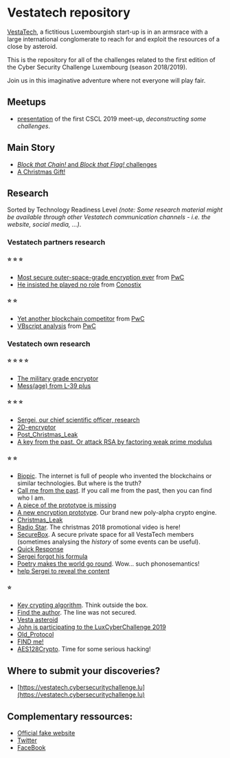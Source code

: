 # Vestatech repository

[VestaTech](https://www.linkedin.com/showcase/vestatech-luxembourg), a fictitious
Luxembourgish start-up is in an armsrace with a large international conglomerate to reach
for and exploit the resources of a close by asteroid.

This is the repository for all of the challenges related to the first edition of the Cyber Security Challenge Luxembourg (season 2018/2019).

Join us in this imaginative adventure where not everyone will play fair.


## Meetups

- [presentation](https://github.com/cedricbonhomme/deconstructing_some_challenges_ECSCL_2019)
of the first CSCL 2019 meet-up, *deconstructing some challenges*.


## Main Story
- [_Block that Chain!_ and _Block that Flag!_ challenges](blockchain-5.0-POC/chain)
- [A Christmas Gift!](Christmas%20gift/)


## Research

Sorted by Technology Readiness Level <i>(note: Some research material might be available through other Vestatech communication channels - i.e. the website, social media, ...)</i>.


### Vestatech partners research

#### :star: :star: :star:
- [Most secure outer-space-grade encryption ever](vestatech_partners_challenges/PwC/most-secure-outer-space-grade-encryption-ever/README.md) from [PwC](https://www.pwc.lu)
- [He insisted he played no role](vestatech_partners_challenges/Conostix/He_insisted_he_played_no_role/) from [Conostix](http://www.conostix.com)


#### :star: :star:
- [Yet another blockchain competitor](vestatech_partners_challenges/PwC/yet-another-blockchain/README.md) from [PwC](https://www.pwc.lu)
- [VBscript analysis](vestatech_partners_challenges/PwC/vbs-analysis/) from [PwC](https://www.pwc.lu)


### Vestatech own research

#### :star: :star: :star: :star:
- [The military grade encryptor](challenges/the-military-grade-encryptor/)
- [Mess(age) from L-39 plus](challenges/message-from-space/message-from-L-39plus.cap)

#### :star: :star: :star:
- [Sergei, our chief scientific officer, research](challenges/sergei/Sergei.png)
- [2D-encryptor](challenges/2D-encryptor/crypto)
- [Post_Christmas_Leak](challenges/Post_Christmas_Leak/)
- [A key from the past. Or attack RSA by factoring weak prime modulus](challenges/A_key_from_the_past/)

#### :star: :star:
- [Biopic](challenges/biopic-challenge/biopic.base64). The internet is full of people who invented the blockchains or similar technologies. But where is the truth?
- [Call me from the past](challenges/call-me-from-the-past/final.wav). If you call me from the past, then you can find who I am.
- [A piece of the prototype is missing](challenges/the-missing-piece/)
- [A new encryption prototype](challenges/a-new-encryption-prototype/secret). Our brand new poly-alpha crypto engine.
- [Christmas_Leak](challenges/Christmas_Leak)
- [Radio Star](challenges/Radio_Star). The christmas 2018 promotional video is here!
- [SecureBox](challenges/SecureBox). A secure private space for all VestaTech members (sometimes analysing the _history_ of some events can be useful).
- [Quick Response](challenges/Quick_Response/)
- [Sergei forgot his formula](challenges/Sergei_forgot_his_formula/wip.py)
- [Poetry makes the world go round](challenges/Poetry/). Wow... such phonosemantics!
- [help Sergei to reveal the content](challenges/SecureBox/sergei/42andMe-2018.csv.zip)

#### :star:
- [Key crypting algorithm](challenges/key-crypting/secret). Think outside the box.
- [Find the author](challenges/find-the-author/gift.cap). The line was not secured.
- [Vesta asteroid](challenges/Vesta-asteroid/vesta.png)
- [John is participating to the LuxCyberChallenge 2019](challenges/John_is_participating_to_the_LuxCyberChallenge_2019/Archive_18-12-19_08-26-14.har)
- [Old_Protocol](challenges/Old_Protocol/)
- [FIND me!](challenges/WIFI-Geo-Caching)
- [AES128Crypto](challenges/SuperCyberSecureCyberHyperCyber). Time for some serious hacking!


## Where to submit your discoveries?

- [https://vestatech.cybersecuritychallenge.lu](https://vestatech.cybersecuritychallenge.lu)


## Complementary ressources:

- [Official fake website](http://www.vestatech.lu)
- [Twitter](https://twitter.com/VestaTechSpace)
- [FaceBook](https://www.facebook.com/VestaTechLuxembourg)
